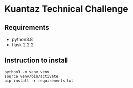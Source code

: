 # Kuantaz Technical Challenge
## Requirements
- python3.8
- flask 2.2.2

## Instruction to install
```
python3 -m venv venv
source venv/bin/activate
pip install -r requirements.txt
```
